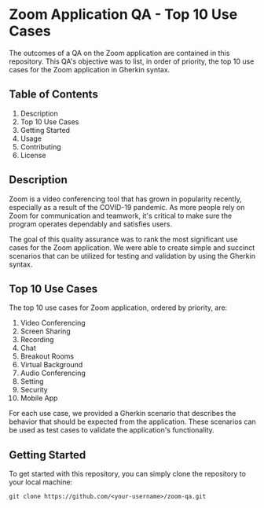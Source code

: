 # Zoom Application QA - Top 10 Use Cases
The outcomes of a QA on the Zoom application are contained in this repository. This QA's objective was to list, in order of priority, the top 10 use cases for the Zoom application in Gherkin syntax.

## Table of Contents
1. Description
2. Top 10 Use Cases
3. Getting Started
4. Usage
5. Contributing
6. License

## Description
Zoom is a video conferencing tool that has grown in popularity recently, especially as a result of the COVID-19 pandemic. As more people rely on Zoom for communication and teamwork, it's critical to make sure the program operates dependably and satisfies users.

The goal of this quality assurance was to rank the most significant use cases for the Zoom application. We were able to create simple and succinct scenarios that can be utilized for testing and validation by using the Gherkin syntax.

## Top 10 Use Cases
The top 10 use cases for Zoom application, ordered by priority, are:
1.  Video Conferencing
2.  Screen Sharing
3.  Recording
4.  Chat
5.  Breakout Rooms
6.  Virtual Background
7.  Audio Conferencing
8.  Setting
9.  Security 
10. Mobile App

For each use case, we provided a Gherkin scenario that describes the behavior that should be expected from the application. These scenarios can be used as test cases to validate the application's functionality.

## Getting Started
To get started with this repository, you can simply clone the repository to your local machine:
```
git clone https://github.com/<your-username>/zoom-qa.git
```
